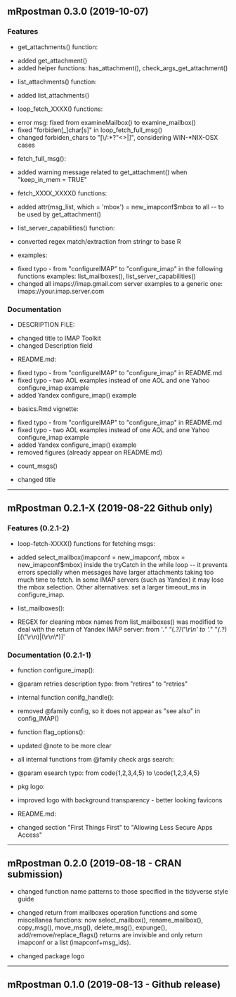 ## mRpostman 0.3.0 (2019-10-07)


### Features

* get_attachments() function:
+ added get_attachment()
+ added helper functions: has_attachment(), check_args_get_attachment()

* list_attachments() function:
+ added list_attachments()

* loop_fetch_XXXX() functions:
+ error msg: fixed from examineMailbox() to examine_mailbox()
+ fixed "forbiden[_]char[s]" in loop_fetch_full_msg()
+ changed forbiden_chars to "[\\/:*?\"<>|]", considering WIN-*NIX-OSX cases

* fetch_full_msg():
+ added warning message related to get_attachment() when  "keep_in_mem = TRUE"

* fetch_XXXX_XXXX() functions:
+ added attr(msg_list, which = 'mbox') = new_imapconf$mbox to all -- to be used by get_attachment()

* list_server_capabilities() function:
+ converted regex match/extraction from stringr to base R

* examples:
+ fixed typo - from "configureIMAP" to "configure_imap" in the following functions examples: list_mailboxes(), list_server_capabilities()
+ changed all imaps://imap.gmail.com server examples to a generic one: imaps://your.imap.server.com


### Documentation

* DESCRIPTION FILE:
+ changed title to IMAP Toolkit
+ changed Description field

* README.md:
+ fixed typo - from "configureIMAP" to "configure_imap" in README.md
+ fixed typo - two AOL examples instead of one AOL and one Yahoo configure_imap example
+ added Yandex configure_imap() example

* basics.Rmd vignette:
+ fixed typo - from "configureIMAP" to "configure_imap" in README.md
+ fixed typo - two AOL examples instead of one AOL and one Yahoo configure_imap example
+ added Yandex configure_imap() example
+ removed figures (already appear on README.md)

* count_msgs()
+ changed title

---
## mRpostman 0.2.1-X (2019-08-22 Github only)


### Features (0.2.1-2)
* loop-fetch-XXXX() functions for fetching msgs:
+ added select_mailbox(imapconf = new_imapconf, mbox = new_imapconf$mbox) inside
the tryCatch in the while loop -- it prevents errors specially when messages have
larger attachments taking too much time to fetch. In some IMAP servers (such as 
Yandex) it may lose the mbox selection. Other alternatives: set a larger 
timeout_ms in configure_imap.

* list_mailboxes():
+ REGEX for cleaning mbox names from list_mailboxes() was modified to deal with 
the return of Yandex 
IMAP server: from '.*\" \"*(.*?)\\"\r\n' to '.*\" \"*(.*?)[(\\"\r\n)|(\r\n\\*)]'


### Documentation (0.2.1-1)
* function configure_imap():
+ @param retries description typo: from "retires" to "retries"

* internal function conifg_handle():
+ removed @family config, so it does not appear as "see also" in config_IMAP()

* function flag_options():
+ updated @note to be more clear

* all internal functions from @family check args search:
+ @param esearch typo: from code{1,2,3,4,5} to \code{1,2,3,4,5}

* pkg logo:
+ improved logo with background transparency - better looking favicons

* README.md:
+ changed section "First Things First" to "Allowing Less Secure Apps Access"



---
## mRpostman 0.2.0 (2019-08-18 - CRAN submission)

- changed function name patterns to those specified in the tidyverse style guide

- changed return from mailboxes operation functions and some miscellanea functions: 
now select_mailbox(), rename_mailbox(), copy_msg(), move_msg(), delete_msg(), 
expunge(), add/remove/replace_flags() returns are invisible and only return 
imapconf or a list (imapconf+msg_ids).

- changed package logo



---
## mRpostman 0.1.0 (2019-08-13 - Github release)

